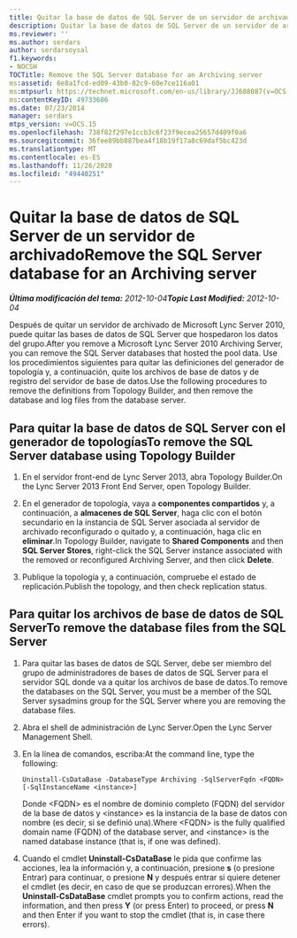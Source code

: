 ```yaml
---
title: Quitar la base de datos de SQL Server de un servidor de archivado
description: Quitar la base de datos de SQL Server de un servidor de archivado.
ms.reviewer: ''
ms.author: serdars
author: serdarsoysal
f1.keywords:
- NOCSH
TOCTitle: Remove the SQL Server database for an Archiving server
ms:assetid: 6e8a1fcd-ed09-43b0-82c9-60e7ce116a01
ms:mtpsurl: https://technet.microsoft.com/en-us/library/JJ688087(v=OCS.15)
ms:contentKeyID: 49733686
ms.date: 07/23/2014
manager: serdars
mtps_version: v=OCS.15
ms.openlocfilehash: 738f82f297e1ccb3c6f23f9ecea25657d409f0a6
ms.sourcegitcommit: 36fee89bb887bea4f18b19f17a8c69daf5bc423d
ms.translationtype: MT
ms.contentlocale: es-ES
ms.lasthandoff: 11/26/2020
ms.locfileid: "49440251"
---
```

# <a name="remove-the-sql-server-database-for-an-archiving-server"></a><span data-ttu-id="e7ff2-103">Quitar la base de datos de SQL Server de un servidor de archivado</span><span class="sxs-lookup"><span data-stu-id="e7ff2-103">Remove the SQL Server database for an Archiving server</span></span>

<div data-xmlns="http://www.w3.org/1999/xhtml">

<div class="topic" data-xmlns="http://www.w3.org/1999/xhtml" data-msxsl="urn:schemas-microsoft-com:xslt" data-cs="https://msdn.microsoft.com/">

<div data-asp="https://msdn2.microsoft.com/asp">



</div>

<div id="mainSection">

<div id="mainBody"><span data-ttu-id="e7ff2-104">

<span> </span></span><span class="sxs-lookup"><span data-stu-id="e7ff2-104">

<span> </span></span></span>

<span data-ttu-id="e7ff2-105">_**Última modificación del tema:** 2012-10-04_</span><span class="sxs-lookup"><span data-stu-id="e7ff2-105">_**Topic Last Modified:** 2012-10-04_</span></span>

<span data-ttu-id="e7ff2-106">Después de quitar un servidor de archivado de Microsoft Lync Server 2010, puede quitar las bases de datos de SQL Server que hospedaron los datos del grupo.</span><span class="sxs-lookup"><span data-stu-id="e7ff2-106">After you remove a Microsoft Lync Server 2010 Archiving Server, you can remove the SQL Server databases that hosted the pool data.</span></span> <span data-ttu-id="e7ff2-107">Use los procedimientos siguientes para quitar las definiciones del generador de topología y, a continuación, quite los archivos de base de datos y de registro del servidor de base de datos.</span><span class="sxs-lookup"><span data-stu-id="e7ff2-107">Use the following procedures to remove the definitions from Topology Builder, and then remove the database and log files from the database server.</span></span>

<div>

## <a name="to-remove-the-sql-server-database-using-topology-builder"></a><span data-ttu-id="e7ff2-108">Para quitar la base de datos de SQL Server con el generador de topologías</span><span class="sxs-lookup"><span data-stu-id="e7ff2-108">To remove the SQL Server database using Topology Builder</span></span>

1.  <span data-ttu-id="e7ff2-109">En el servidor front-end de Lync Server 2013, abra Topology Builder.</span><span class="sxs-lookup"><span data-stu-id="e7ff2-109">On the Lync Server 2013 Front End Server, open Topology Builder.</span></span>

2.  <span data-ttu-id="e7ff2-110">En el generador de topología, vaya a **componentes compartidos** y, a continuación, a **almacenes de SQL Server**, haga clic con el botón secundario en la instancia de SQL Server asociada al servidor de archivado reconfigurado o quitado y, a continuación, haga clic en **eliminar**.</span><span class="sxs-lookup"><span data-stu-id="e7ff2-110">In Topology Builder, navigate to **Shared Components** and then **SQL Server Stores**, right-click the SQL Server instance associated with the removed or reconfigured Archiving Server, and then click **Delete**.</span></span>

3.  <span data-ttu-id="e7ff2-111">Publique la topología y, a continuación, compruebe el estado de replicación.</span><span class="sxs-lookup"><span data-stu-id="e7ff2-111">Publish the topology, and then check replication status.</span></span>

</div>

<div>

## <a name="to-remove-the-database-files-from-the-sql-server"></a><span data-ttu-id="e7ff2-112">Para quitar los archivos de base de datos de SQL Server</span><span class="sxs-lookup"><span data-stu-id="e7ff2-112">To remove the database files from the SQL Server</span></span>

1.  <span data-ttu-id="e7ff2-113">Para quitar las bases de datos de SQL Server, debe ser miembro del grupo de administradores de bases de datos de SQL Server para el servidor SQL donde va a quitar los archivos de base de datos.</span><span class="sxs-lookup"><span data-stu-id="e7ff2-113">To remove the databases on the SQL Server, you must be a member of the SQL Server sysadmins group for the SQL Server where you are removing the database files.</span></span>

2.  <span data-ttu-id="e7ff2-114">Abra el shell de administración de Lync Server.</span><span class="sxs-lookup"><span data-stu-id="e7ff2-114">Open the Lync Server Management Shell.</span></span>

3.  <span data-ttu-id="e7ff2-115">En la línea de comandos, escriba:</span><span class="sxs-lookup"><span data-stu-id="e7ff2-115">At the command line, type the following:</span></span>
    
        Uninstall-CsDataBase -DatabaseType Archiving -SqlServerFqdn <FQDN> [-SqlInstanceName <instance>]
    
    <span data-ttu-id="e7ff2-116">Donde \<FQDN\> es el nombre de dominio completo (FQDN) del servidor de la base de datos y \<instance\> es la instancia de la base de datos con nombre (es decir, si se definió una).</span><span class="sxs-lookup"><span data-stu-id="e7ff2-116">Where \<FQDN\> is the fully qualified domain name (FQDN) of the database server, and \<instance\> is the named database instance (that is, if one was defined).</span></span>

4.  <span data-ttu-id="e7ff2-117">Cuando el cmdlet **Uninstall-CsDataBase** le pida que confirme las acciones, lea la información y, a continuación, presione **s** (o presione Entrar) para continuar, o presione **N** y después entrar si quiere detener el cmdlet (es decir, en caso de que se produzcan errores).</span><span class="sxs-lookup"><span data-stu-id="e7ff2-117">When the **Uninstall-CsDataBase** cmdlet prompts you to confirm actions, read the information, and then press **Y** (or press Enter) to proceed, or press **N** and then Enter if you want to stop the cmdlet (that is, in case there errors).</span></span>

<span data-ttu-id="e7ff2-118"></div>

</div>

<span> </span>

</div>

</div>

</span><span class="sxs-lookup"><span data-stu-id="e7ff2-118"></div>

</div>

<span> </span>

</div>

</div>

</span></span></div>

